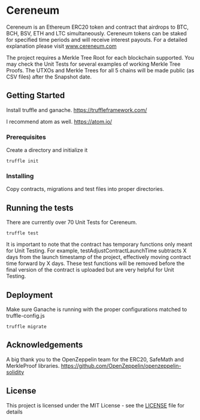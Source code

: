 # Cereneum

Cereneum is an Ethereum ERC20 token and contract that airdrops to BTC, BCH, BSV, ETH and LTC simultaneously. Cereneum tokens can be staked for specified time periods and will receive interest payouts. For a detailed explanation please visit www.cereneum.com

The project requires a Merkle Tree Root for each blockchain supported. You may check the Unit Tests for several examples of working Merkle Tree Proofs. The UTXOs and Merkle Trees for all 5 chains will be made public (as CSV files) after the Snapshot date.

## Getting Started

Install truffle and ganache. https://truffleframework.com/

I recommend atom as well. https://atom.io/

### Prerequisites

Create a directory and initialize it
```
truffle init
```

### Installing

Copy contracts, migrations and test files into proper directories.

## Running the tests

There are currently over 70 Unit Tests for Cereneum.

```
truffle test
```

It is important to note that the contract has temporary functions only meant for Unit Testing. For example, testAdjustContractLaunchTime subtracts X days from the launch timestamp of the project, effectively moving contract time forward by X days. These test functions will be removed before the final version of the contract is uploaded but are very helpful for Unit Testing.

## Deployment

Make sure Ganache is running with the proper configurations matched to truffle-config.js

```
truffle migrate
```

## Acknowledgements

A big thank you to the OpenZeppelin team for the ERC20, SafeMath and MerkleProof libraries.
https://github.com/OpenZeppelin/openzeppelin-solidity

## License

This project is licensed under the MIT License - see the [LICENSE](LICENSE) file for details
